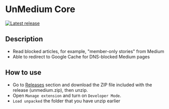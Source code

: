 # UnMedium Core

[![Latest release](https://img.shields.io/github/v/release/givemesomething/unmedium-core?color=facc15)](https://github.com/GiveMeSomething/unmedium-core/releases)

## Description

- Read blocked articles, for example, "member-only stories" from Medium
- Able to redirect to Google Cache for DNS-blocked Medium pages

## How to use

- Go to [Releases](https://github.com/GiveMeSomething/unmedium-core/releases) section and download the ZIP file included with the release (unmedium.zip), then unzip.
- Open `Manage extension` and turn on `Developer Mode`.
- `Load unpacked` the folder that you have unzip earlier
